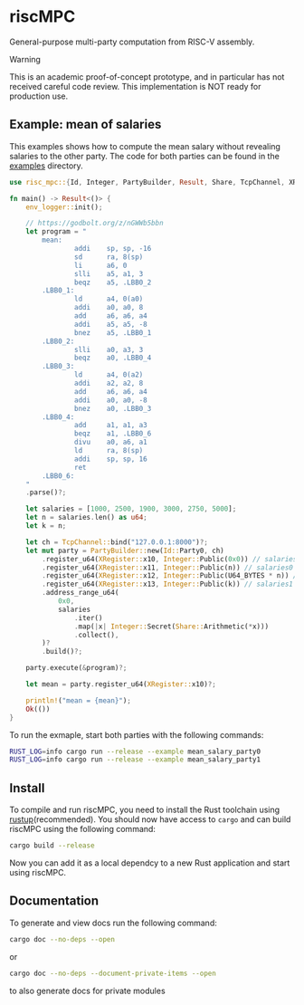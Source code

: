 # riscMPC

General-purpose multi-party computation from RISC-V assembly.

> [!WARNING]
> This is an academic proof-of-concept prototype, and in particular has not received careful code review. This implementation is NOT ready for production use.

## Example: mean of salaries

This examples shows how to compute the mean salary without revealing salaries to the other party.
The code for both parties can be found in the [examples](examples) directory.

```rust
use risc_mpc::{Id, Integer, PartyBuilder, Result, Share, TcpChannel, XRegister, U64_BYTES};

fn main() -> Result<()> {
    env_logger::init();

    // https://godbolt.org/z/nGWWb5bbn
    let program = "
        mean:
                addi    sp, sp, -16
                sd      ra, 8(sp)
                li      a6, 0
                slli    a5, a1, 3
                beqz    a5, .LBB0_2
        .LBB0_1:
                ld      a4, 0(a0)
                addi    a0, a0, 8
                add     a6, a6, a4
                addi    a5, a5, -8
                bnez    a5, .LBB0_1
        .LBB0_2:
                slli    a0, a3, 3
                beqz    a0, .LBB0_4
        .LBB0_3:
                ld      a4, 0(a2)
                addi    a2, a2, 8
                add     a6, a6, a4
                addi    a0, a0, -8
                bnez    a0, .LBB0_3
        .LBB0_4:
                add     a1, a1, a3
                beqz    a1, .LBB0_6
                divu    a0, a6, a1
                ld      ra, 8(sp)
                addi    sp, sp, 16
                ret
        .LBB0_6:
    "
    .parse()?;

    let salaries = [1000, 2500, 1900, 3000, 2750, 5000];
    let n = salaries.len() as u64;
    let k = n;

    let ch = TcpChannel::bind("127.0.0.1:8000")?;
    let mut party = PartyBuilder::new(Id::Party0, ch)
        .register_u64(XRegister::x10, Integer::Public(0x0)) // salaries0 address
        .register_u64(XRegister::x11, Integer::Public(n)) // salaries0 length
        .register_u64(XRegister::x12, Integer::Public(U64_BYTES * n)) // salaries1 address
        .register_u64(XRegister::x13, Integer::Public(k)) // salaries1 length
        .address_range_u64(
            0x0,
            salaries
                .iter()
                .map(|x| Integer::Secret(Share::Arithmetic(*x)))
                .collect(),
        )?
        .build()?;

    party.execute(&program)?;

    let mean = party.register_u64(XRegister::x10)?;

    println!("mean = {mean}");
    Ok(())
}
```

To run the exmaple, start both parties with the following commands:

```bash
RUST_LOG=info cargo run --release --example mean_salary_party0
RUST_LOG=info cargo run --release --example mean_salary_party1
```

## Install

To compile and run riscMPC, you need to install the Rust toolchain using [rustup](https://www.rust-lang.org/tools/install)(recommended).
You should now have access to `cargo` and can build riscMPC using the following command:

```bash
cargo build --release
```

Now you can add it as a local dependcy to a new Rust application and start using riscMPC.

## Documentation

To generate and view docs run the following command:

```bash
cargo doc --no-deps --open
```

or

```bash
cargo doc --no-deps --document-private-items --open
```

to also generate docs for private modules

